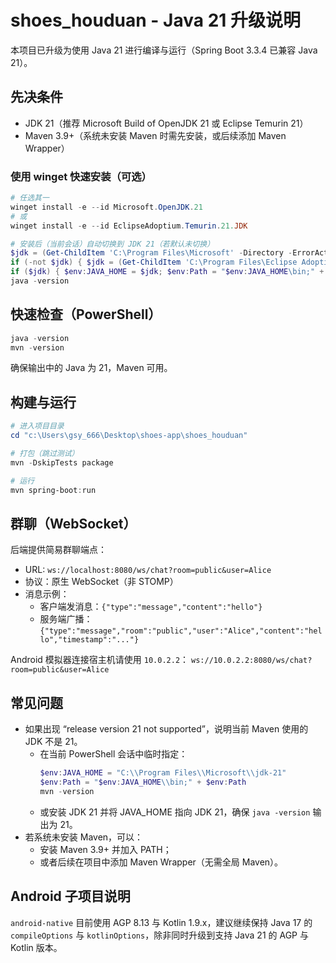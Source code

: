 # shoes_houduan - Java 21 升级说明

本项目已升级为使用 Java 21 进行编译与运行（Spring Boot 3.3.4 已兼容 Java 21）。

## 先决条件
- JDK 21（推荐 Microsoft Build of OpenJDK 21 或 Eclipse Temurin 21）
- Maven 3.9+（系统未安装 Maven 时需先安装，或后续添加 Maven Wrapper）

### 使用 winget 快速安装（可选）
```powershell
# 任选其一
winget install -e --id Microsoft.OpenJDK.21
# 或
winget install -e --id EclipseAdoptium.Temurin.21.JDK

# 安装后（当前会话）自动切换到 JDK 21（若默认未切换）
$jdk = (Get-ChildItem 'C:\Program Files\Microsoft' -Directory -ErrorAction SilentlyContinue | Where-Object { $_.Name -like 'jdk-21*' } | Select-Object -First 1).FullName
if (-not $jdk) { $jdk = (Get-ChildItem 'C:\Program Files\Eclipse Adoptium' -Directory -ErrorAction SilentlyContinue | Get-ChildItem -Directory | Where-Object { $_.Name -like 'jdk-21*' } | Select-Object -First 1).FullName }
if ($jdk) { $env:JAVA_HOME = $jdk; $env:Path = "$env:JAVA_HOME\bin;" + $env:Path }
java -version
```

## 快速检查（PowerShell）
```powershell
java -version
mvn -version
```
确保输出中的 Java 为 21，Maven 可用。

## 构建与运行
```powershell
# 进入项目目录
cd "c:\Users\gsy_666\Desktop\shoes-app\shoes_houduan"

# 打包（跳过测试）
mvn -DskipTests package

# 运行
mvn spring-boot:run
```

## 群聊（WebSocket）
后端提供简易群聊端点：

- URL: `ws://localhost:8080/ws/chat?room=public&user=Alice`
- 协议：原生 WebSocket（非 STOMP）
- 消息示例：
  - 客户端发消息：`{"type":"message","content":"hello"}`
  - 服务端广播：`{"type":"message","room":"public","user":"Alice","content":"hello","timestamp":"..."}`

Android 模拟器连接宿主机请使用 `10.0.2.2`：
`ws://10.0.2.2:8080/ws/chat?room=public&user=Alice`

## 常见问题
- 如果出现 “release version 21 not supported”，说明当前 Maven 使用的 JDK 不是 21。
  - 在当前 PowerShell 会话中临时指定：
    ```powershell
    $env:JAVA_HOME = "C:\\Program Files\\Microsoft\\jdk-21"
    $env:Path = "$env:JAVA_HOME\\bin;" + $env:Path
    mvn -version
    ```
  - 或安装 JDK 21 并将 JAVA_HOME 指向 JDK 21，确保 `java -version` 输出为 21。
- 若系统未安装 Maven，可以：
  - 安装 Maven 3.9+ 并加入 PATH；
  - 或者后续在项目中添加 Maven Wrapper（无需全局 Maven）。

## Android 子项目说明
`android-native` 目前使用 AGP 8.13 与 Kotlin 1.9.x，建议继续保持 Java 17 的 `compileOptions` 与 `kotlinOptions`，除非同时升级到支持 Java 21 的 AGP 与 Kotlin 版本。
